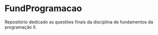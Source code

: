 # FundProgramacao
Repositório dedicado as questões finais da disciplina de fundamentos da programação II.
